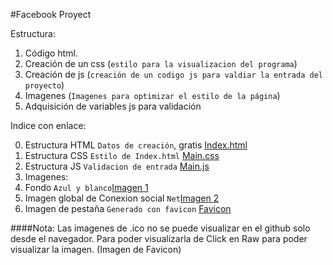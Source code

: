 #Facebook Proyect

Estructura:

1. Código html.
2. Creación de un css (`estilo para la visualizacion del programa`)
3. Creación de js (`creación de un codigo js para valdiar la entrada del proyecto`)
4. Imagenes (`Imagenes para optimizar el estilo de la página`)
5. Adquisición de variables js para validación



Indice con enlace:

0. Estructura HTML `Datos de creación`, gratis [Index.html](https://github.com/wilfrey/Proyecto/blob/master/index.html)
0. Estructura CSS `Estilo de Index.html` [Main.css](https://github.com/wilfrey/Proyecto/blob/master/Documentos/css/main.css)
0. Estructura JS `Validacion de entrada` [Main.js](https://github.com/wilfrey/Proyecto/blob/master/Documentos/js/main.js)
0. Imagenes:
  0. Fondo `Azul y blanco`[Imagen 1](https://github.com/wilfrey/Proyecto/blob/master/Documentos/img/FONDOFB.png)
  0. Imagen global de Conexion social `Net`[Imagen 2](https://github.com/wilfrey/Proyecto/blob/master/Documentos/img/IMGFB.png)
0. Imagen de pestaña `Generado con favicon` [Favicon](https://github.com/wilfrey/Proyecto/blob/master/Documentos/favicon/favicon.ico)


####Nota:
Las imagenes de .ico no se puede visualizar en el github solo desde el navegador. Para poder visualizarla de Click en Raw para poder visualizar la imagen. (Imagen de Favicon)
